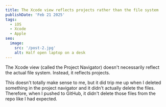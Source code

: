 ```yaml
---
title: The Xcode view reflects projects rather than the file system
publishDate: 'Feb 21 2025'
tags:
  - iOS
  - Xcode
  - Apple
seo:
  image:
    src: '/post-2.jpg'
    alt: Half open laptop on a desk
---
```


The Xcode view (called the Project Navigator) doesn't necessarily reflect the actual file system. Instead, it reflects projects.

This doesn't totally make sense to me, but it did trip me up when I deleted something in the project navigator and it didn't actually delete the files. Therefore, when I pushed to GitHub, it didn't delete those files from the repo like I had expected.
